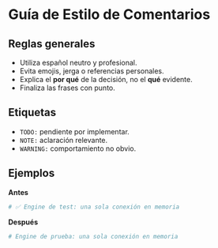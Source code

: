 # Guía de Estilo de Comentarios

## Reglas generales
- Utiliza español neutro y profesional.
- Evita emojis, jerga o referencias personales.
- Explica el **por qué** de la decisión, no el **qué** evidente.
- Finaliza las frases con punto.

## Etiquetas
- `TODO:` pendiente por implementar.
- `NOTE:` aclaración relevante.
- `WARNING:` comportamiento no obvio.

## Ejemplos
**Antes**
```python
# ✅ Engine de test: una sola conexión en memoria
```

**Después**
```python
# Engine de prueba: una sola conexión en memoria
```


